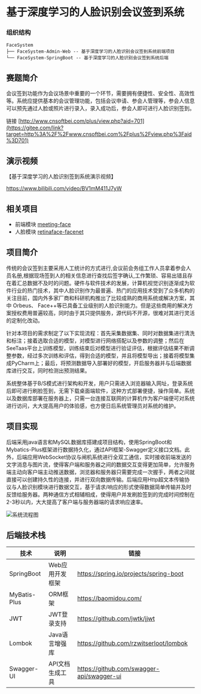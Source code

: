 # 基于深度学习的人脸识别会议签到系统

### 组织结构

```
FaceSystem
├── FaceSystem-Admin-Web -- 基于深度学习的人脸识别会议签到系统前端项目
└── FaceSystem-SpringBoot -- 基于深度学习的人脸识别会议签到系统后端
```

## 赛题简介

​		会议签到功能作为会议场景中重要的一个环节，需要拥有便捷性、安全性、高效性等。系统应提供基本的会议管理功能，包括会议申请、参会人管理等，参会人信息可以预先通过人脸或照片进行录入，录入成功后，参会人即可进行人脸识别签到。

链接 [http://www.cnsoftbei.com/plus/view.php?aid=701](https://gitee.com/link?target=http%3A%2F%2Fwww.cnsoftbei.com%2Fplus%2Fview.php%3Faid%3D701)

## 演示视频

【基于深度学习的人脸识别签到系统演示视频】

 https://www.bilibili.com/video/BV1mM411J7yW

## 相关项目

- 前端模块  [meeting-face](https://github.com/Lin-Z-J/FaceSystem-Admin-Web.git)
- 人脸模块  [retinaface-facenet](https://github.com/saiGou-14H/retinaface-facenet)

## 项目简介

​		传统的会议签到主要采用人工统计的方式进行,会议前会务组工作人员拿着参会人员名册,根据现场签到人的相关信息进行查找后签字确认,工作繁琐、容易出错且存在着汇总数据不及时的问题。硬件与软件技术的发展，计算机视觉识别逐渐成为软件行业的热门技术，其中人脸识别作为最普遍、热门的应用技术受到了众多机构的关注目前，国内外多家厂商和科研机构推出了比较成熟的商用系统或解决方案，其中 Orbeus、 Face++等已具备工业级别的人脸识别能力。但是这些商用的解决方案授权费用普遍较高，同时由于其只提供服务，源代码不开源，很难对其进行灵活的定制化改动。

​		针对本项目的需求制定了以下实现流程：首先采集数据集、同时对数据集进行清洗和标注；接着选取合适的模型，对模型进行网络搭配以及参数的调整；然后在SeeTaas平台上训练模型，训练结束后对模型进行验证评估，根据评估结果不断调整参数，经过多次训练和评估，得到合适的模型，并且将模型导出；接着将模型集成PyCharm上；最后，将预测数据导入部署好的模型，开启服务器并与后端数据库进行交互，同时检测出预测结果。

​		系统整体基于B/S模式进行架构和开发，用户只需进入浏览器输入网址，登录系统后即可进行刷脸签到，无需下载桌面端软件，这种方式部署便捷，操作简单。系统以及数据库部署在服务器上，只需一台连接互联网的计算机作为客户端便可对系统进行访问，大大提高用户的体验感，也方便日后系统管理员对系统的维护。

## 项目实现

​		后端采用java语言和MySQL数据库搭建成项目结构，使用SpringBoot和Mybatics-Plus框架进行数据持久化，通过API框架-Swagger定义接口文档。此外，后端应用WebSocket协议与闸机系统进行全双工通信，实时接收前端发送的文字消息与图片流，使得客户端和服务器之间的数据交互变得更加简单，允许服务端主动向客户端主动推送数据，浏览器和服务器只需要完成一次握手，两者之间就直接可以创建持久性的连接，并进行双向数据传输。后端应用Http超文本传输协议与人脸识别模块进行数据交互，基于请求/响应的形式使得数据简单传输并及时反馈给服务器。两种通信方式相辅相成，使得用户并发刷脸签到的完成时间控制在2-3秒以内，大大提高了客户端与服务器端的请求响应速率。

![系统流程图](https://github.com/saiGou-14H/save-image/blob/main/%E4%BA%BA%E8%84%B8%E8%AF%86%E5%88%AB%E4%BC%9A%E8%AE%AE%E7%AD%BE%E5%88%B0%E7%B3%BB%E7%BB%9F/%E4%BA%BA%E8%84%B8%E8%AF%86%E5%88%AB%E7%AD%BE%E5%88%B0%E6%80%BB%E6%B5%81%E7%A8%8B%E5%9B%BE.png)

## 后端技术栈

| 技术         | 说明            | 链接                                      |
| ------------ | --------------- | ----------------------------------------- |
| SpringBoot   | Web应用开发框架 | https://spring.io/projects/spring-boot    |
| MyBatis-Plus | ORM框架         | https://baomidou.com/                     |
| JWT          | JWT登录支持     | https://github.com/jwtk/jjwt              |
| Lombok       | Java语言增强库  | https://github.com/rzwitserloot/lombok    |
| Swagger-UI   | API文档生成工具 | https://github.com/swagger-api/swagger-ui |
